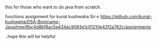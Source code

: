  this for those who want to do java from scratch. 

functions assignment for kunal kushwaha Sir->
https://github.com/kunal-kushwaha/DSA-Bootcamp-Java/tree/6bc4d8bf8ac5e434ac9083e1c01210e42f2a762c/assignments

 ..hope this will be helpful
